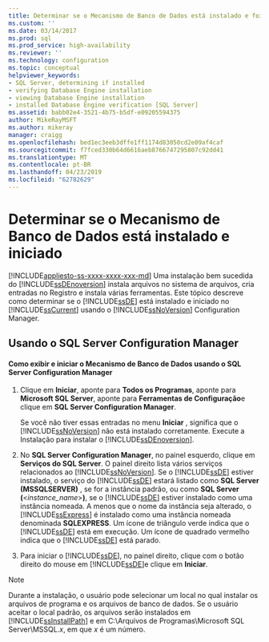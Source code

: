 ```yaml
---
title: Determinar se o Mecanismo de Banco de Dados está instalado e foi iniciado | Microsoft Docs
ms.custom: ''
ms.date: 03/14/2017
ms.prod: sql
ms.prod_service: high-availability
ms.reviewer: ''
ms.technology: configuration
ms.topic: conceptual
helpviewer_keywords:
- SQL Server, determining if installed
- verifying Database Engine installation
- viewing Database Engine installation
- installed Database Engine verification [SQL Server]
ms.assetid: babb02e4-3521-4b75-b5df-e09205594375
author: MikeRayMSFT
ms.author: mikeray
manager: craigg
ms.openlocfilehash: bed1ec3eeb3dffe1ff1174d83050cd2e09af4caf
ms.sourcegitcommit: f7fced330b64d6616aeb8766747295807c92dd41
ms.translationtype: MT
ms.contentlocale: pt-BR
ms.lasthandoff: 04/23/2019
ms.locfileid: "62782629"
---
```

# <a name="determine-whether-the-database-engine-is-installed-and-started"></a>Determinar se o Mecanismo de Banco de Dados está instalado e iniciado
[!INCLUDE[appliesto-ss-xxxx-xxxx-xxx-md](../../includes/appliesto-ss-xxxx-xxxx-xxx-md.md)]
  Uma instalação bem sucedida do [!INCLUDE[ssDEnoversion](../../includes/ssdenoversion-md.md)] instala arquivos no sistema de arquivos, cria entradas no Registro e instala várias ferramentas. Este tópico descreve como determinar se o [!INCLUDE[ssDE](../../includes/ssde-md.md)] está instalado e iniciado no [!INCLUDE[ssCurrent](../../includes/sscurrent-md.md)] usando o [!INCLUDE[ssNoVersion](../../includes/ssnoversion-md.md)] Configuration Manager.  
  
##  <a name="SSMSProcedure"></a> Usando o SQL Server Configuration Manager  
  
#### <a name="how-to-view-and-start-the-database-engine-by-using-sql-server-configuration-manager"></a>Como exibir e iniciar o Mecanismo de Banco de Dados usando o SQL Server Configuration Manager  
  
1.  Clique em **Iniciar**, aponte para **Todos os Programas**, aponte para **Microsoft SQL Server**, aponte para **Ferramentas de Configuração**e clique em **SQL Server Configuration Manager**.  
  
     Se você não tiver essas entradas no menu **Iniciar** , significa que o [!INCLUDE[ssNoVersion](../../includes/ssnoversion-md.md)] não está instalado corretamente. Execute a Instalação para instalar o [!INCLUDE[ssDEnoversion](../../includes/ssdenoversion-md.md)].  
  
2.  No **SQL Server Configuration Manager**, no painel esquerdo, clique em **Serviços do SQL Server**. O painel direito lista vários serviços relacionados ao [!INCLUDE[ssNoVersion](../../includes/ssnoversion-md.md)]. Se o [!INCLUDE[ssDE](../../includes/ssde-md.md)] estiver instalado, o serviço do [!INCLUDE[ssDE](../../includes/ssde-md.md)] estará listado como **SQL Server (MSSQLSERVER)** , se for a instância padrão, ou como **SQL Server (**\<*instance_name*>**)**, se o [!INCLUDE[ssDE](../../includes/ssde-md.md)] estiver instalado como uma instância nomeada. A menos que o nome da instância seja alterado, o [!INCLUDE[ssExpress](../../includes/ssexpress-md.md)] é instalado como uma instância nomeada denominada **SQLEXPRESS**. Um ícone de triângulo verde indica que o [!INCLUDE[ssDE](../../includes/ssde-md.md)] está em execução. Um ícone de quadrado vermelho indica que o [!INCLUDE[ssDE](../../includes/ssde-md.md)] está parado.  
  
3.  Para iniciar o [!INCLUDE[ssDE](../../includes/ssde-md.md)], no painel direito, clique com o botão direito do mouse em [!INCLUDE[ssDE](../../includes/ssde-md.md)]e clique em **Iniciar**.  
  
> [!NOTE]  
>  Durante a instalação, o usuário pode selecionar um local no qual instalar os arquivos de programa e os arquivos de banco de dados. Se o usuário aceitar o local padrão, os arquivos serão instalados em [!INCLUDE[ssInstallPath](../../includes/ssinstallpath-md.md)] e em C:\Arquivos de Programas\Microsoft SQL Server\MSSQL.*x*, em que *x* é um número.  
  
  
